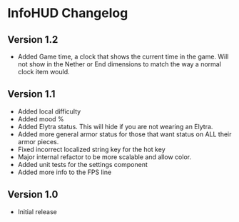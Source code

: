 # InfoHUD Changelog

## Version 1.2
- Added Game time, a clock that shows the current time in the game. Will not show in the Nether or End dimensions to match the way a normal clock item would.

## Version 1.1
- Added local difficulty
- Added mood %
- Added Elytra status. This will hide if you are not wearing an Elytra.
- Added more general armor status for those that want status on ALL their armor pieces.
- Fixed incorrect localized string key for the hot key
- Major internal refactor to be more scalable and allow color.
- Added unit tests for the settings component
- Added more info to the FPS line

## Version 1.0 
- Initial release